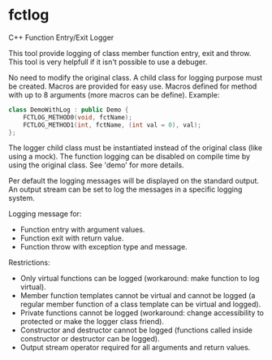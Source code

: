 # fctlog
C++ Function Entry/Exit Logger

This tool provide logging of class member function entry, exit and throw. 
This tool is very helpfull if it isn't possible to use a debuger.

No need to modify the original class. 
A child class for logging purpose must be created. 
Macros are provided for easy use. Macros defined for method with up to 8 arguments (more macros can be define).
Example:
```c++
class DemoWithLog : public Demo {
    FCTLOG_METHOD0(void, fctName);
    FCTLOG_METHOD1(int, fctName, (int val = 0), val);
};
```
The logger child class must be instantiated instead of the original class (like using a mock).
The function logging can be disabled on compile time by using the original class.
See 'demo' for more details.

Per default the logging messages will be displayed on the standard output. 
An output stream can be set to log the messages in a specific logging system.

Logging message for:

* Function entry with argument values.
* Function exit with return value.
* Function throw with exception type and message.

Restrictions:

* Only virtual functions can be logged (workaround: make function to log virtual).
* Member function templates cannot be virtual and cannot be logged (a regular member function of a class template can be virtual and logged). 
* Private functions cannot be logged (workaround: change accessibility to protected or make the logger class friend).
* Constructor and destructor cannot be logged (functions called inside constructor or destructor can be logged).
* Output stream operator required for all arguments and return values.
